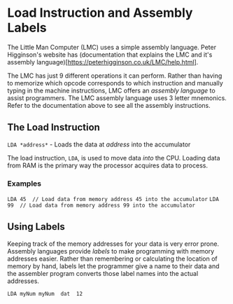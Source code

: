 # Load Instruction and Assembly Labels

The Little Man Computer (LMC) uses a simple assembly language. Peter Higginson's website has (documentation that explains the LMC and it's assembly language)[https://peterhigginson.co.uk/LMC/help.html].

The LMC has just 9 different operations it can perform. Rather than having to memorize which opcode corresponds to which instruction and manually typing in the machine instructions, LMC offers an *assembly language* to assist programmers.
The LMC assembly language uses 3 letter mnemonics. Refer to the documentation above to see all the assembly instructions.

## The Load Instruction
`LDA *address*` - Loads the data at *address* into the accumulator

The load instruction, `LDA`, is used to move data *into* the CPU. Loading data from RAM is the primary way the processor acquires data to process.

### Examples
`LDA 45  // Load data from memory address 45 into the accumulator`
`LDA 99  // Load data from memory address 99 into the accumulator`


## Using Labels
Keeping track of the memory addresses for your data is very error prone. Assembly languages provide *labels* to make programming with memory addresses easier. Rather than remembering or calculating the location of memory by hand, labels let the programmer give a name to their data and the assembler program converts those label names into the actual addresses.

`LDA myNum
myNum  dat  12`
